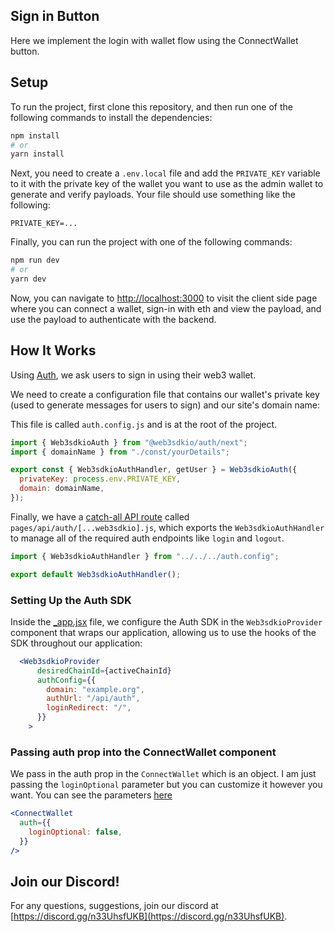 ## Sign in Button

Here we implement the login with wallet flow using the ConnectWallet button.

## Setup

To run the project, first clone this repository, and then run one of the following commands to install the dependencies:

```bash
npm install
# or
yarn install
```

Next, you need to create a `.env.local` file and add the `PRIVATE_KEY` variable to it with the private key of the wallet you want to use as the admin wallet to generate and verify payloads. Your file should use something like the following:

```.env
PRIVATE_KEY=...
```

Finally, you can run the project with one of the following commands:

```bash
npm run dev
# or
yarn dev
```

Now, you can navigate to [http://localhost:3000](http://localhost:3000) to visit the client side page where you can connect a wallet, sign-in with eth and view the payload, and use the payload to authenticate with the backend.

## How It Works

Using [Auth](https://docs.web3sdk.io/auth), we ask users to sign in using their web3 wallet.

We need to create a configuration file that contains our wallet's private key (used to generate messages for users to sign) and our site's domain name:

This file is called `auth.config.js` and is at the root of the project.

```jsx
import { Web3sdkioAuth } from "@web3sdkio/auth/next";
import { domainName } from "./const/yourDetails";

export const { Web3sdkioAuthHandler, getUser } = Web3sdkioAuth({
  privateKey: process.env.PRIVATE_KEY,
  domain: domainName,
});
```

Finally, we have a [catch-all API route](https://nextjs.org/docs/api-routes/dynamic-api-routes#catch-all-api-routes) called `pages/api/auth/[...web3sdkio].js`, which exports the `Web3sdkioAuthHandler` to manage all of the required auth endpoints like `login` and `logout`.

```jsx
import { Web3sdkioAuthHandler } from "../../../auth.config";

export default Web3sdkioAuthHandler();
```

### Setting Up the Auth SDK

Inside the [\_app.jsx](./pages/_app.jsx) file, we configure the Auth SDK in the `Web3sdkioProvider` component that wraps our application, allowing us to use the hooks of the SDK throughout our application:

```jsx
  <Web3sdkioProvider
      desiredChainId={activeChainId}
      authConfig={{
        domain: "example.org",
        authUrl: "/api/auth",
        loginRedirect: "/",
      }}
    >
```

### Passing auth prop into the ConnectWallet component

We pass in the auth prop in the `ConnectWallet` which is an object. I am just passing the `loginOptional` parameter but you can customize it however you want. You can see the parameters [here](https://docs.web3sdk.io/ui-components/connectwalletbutton#with-auth)

```jsx
<ConnectWallet
  auth={{
    loginOptional: false,
  }}
/>
```

## Join our Discord!

For any questions, suggestions, join our discord at [https://discord.gg/n33UhsfUKB](https://discord.gg/n33UhsfUKB).

